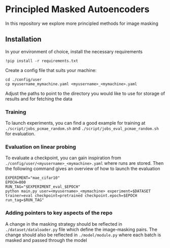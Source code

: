 # Principled Masked Autoencoders

In this repository we explore more principled methods for image masking 

## Installation 

In your environment of choice, install the necessary requirements

    !pip install -r requirements.txt 

Create a config file that suits your machine:

    cd ./config/user
    cp myusername_mymachine.yaml <myusername>_<mymachine>.yaml

Adjust the paths to point to the directory you would like to use for storage of results and for fetching the data

### Training
To launch experiments, you can find a good example for training at  ```./script/jobs_pcmae_random.sh``` and ```./script/jobs_eval_pcmae_random.sh``` for evaluation.

### Evaluation on linear probing
To evaluate a checkpoint, you can gain inspiration from ```./config/user/<myusername>_<mymachine>.yaml``` where runs are stored. Then the following command gives an overview of how to launch the evaluation

    EXPERIMENT="mae_cifar10"
    EPOCH=800
    RUN_TAG="$EXPERIMENT_eval_$EPOCH"
    python main.py user=<myusername>_<mymachine> experiment=$DATASET trainer=eval checkpoint=pretrained checkpoint.epoch=$EPOCH run_tag=$RUN_TAG"


### Adding pointers to key aspects of the repo 

A change in the masking strategy should be reflected in ```./dataset/dataloader.py``` file which define the image-masking pairs. The change should also be reflected in ```./model/module.py``` where each batch is masked and passed through the model
